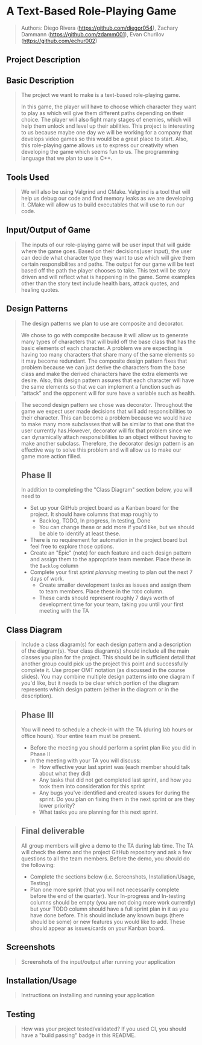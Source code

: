 # A Text-Based Role-Playing Game

 > Authors: Diego Rivera (https://github.com/diegor054), Zachary Dammann (https://github.com/zdamm001), Evan Churilov (https://github.com/echur002)
 

## Project Description
## Basic Description
 > The project we want to make is a text-based role-playing game. 
 > 
 > In this game, the player will have to choose which character they want to play as which will give them different paths depending on their choice. The player will also fight many stages of enemies, which will help them unlock and level up their abilities. This project is interesting to us because maybe one day we will be working for a company that develops video games so this would be a great place to start. Also, this role-playing game allows us to express our creativity when developing the game which seems fun to us. The programming language that we plan to use is C++. 
 > 
## Tools Used
 > We will also be using Valgrind and CMake.
 > Valgrind is a tool that will help us debug our code and find memory leaks as we are developing it. CMake will allow us to build executables that will use to run our code.
 > 
 ## Input/Output of Game
 >The inputs of our role-playing game will be user input that will guide where the game goes. Based on their decisions(user input), the user can decide what character type they want to use which will give them certain responsibilites and paths. The output for our game will be text based off the path the player chooses to take. This text will be story driven and will reflect what is happening in the game. Some examples other than the story text include health bars, attack quotes, and healing quotes.
 >
 ## Design Patterns
 >The design patterns we plan to use are composite and decorator.
 > 
 > We chose to go with composite because it will allow us to generate many types of characters that will build off the base class that has the basic elements of each character. A problem we are expecting is having too many characters that share many of the same elements so it may become redundant. The composite design pattern fixes that problem because we can just derive the characters from the base class and make the derived characters have the extra elements we desire. Also, this design pattern assures that each character will have the same elements so that we can implement a function such as “attack” and the opponent will for sure have a variable such as health. 
 
 >The second design pattern we chose was decorator. Throughout the game we expect user made decisions that will add responsibilities to their character. This can become a problem because we would have to make many more subclasses that will be similar to that one that the user currently has.However, decorator will fix that problem since we can dynamically attach responsibilities to an object without having to make another subclass. Therefore, the decorator design pattern is an effective way to solve this problem and will allow us to make our game more action filled. 
 > 
 > ## Phase II
 > In addition to completing the "Class Diagram" section below, you will need to 
 > * Set up your GitHub project board as a Kanban board for the project. It should have columns that map roughly to 
 >   * Backlog, TODO, In progress, In testing, Done
 >   * You can change these or add more if you'd like, but we should be able to identify at least these.
 > * There is no requirement for automation in the project board but feel free to explore those options.
 > * Create an "Epic" (note) for each feature and each design pattern and assign them to the appropriate team member. Place these in the `Backlog` column
 > * Complete your first *sprint planning* meeting to plan out the next 7 days of work.
 >   * Create smaller development tasks as issues and assign them to team members. Place these in the `TODO` column.
 >   * These cards should represent roughly 7 days worth of development time for your team, taking you until your first meeting with the TA
## Class Diagram
 > Include a class diagram(s) for each design pattern and a description of the diagram(s). Your class diagram(s) should include all the main classes you plan for the project. This should be in sufficient detail that another group could pick up the project this point and successfully complete it. Use proper OMT notation (as discussed in the course slides). You may combine multiple design patterns into one diagram if you'd like, but it needs to be clear which portion of the diagram represents which design pattern (either in the diagram or in the description). 
 
 > ## Phase III
 > You will need to schedule a check-in with the TA (during lab hours or office hours). Your entire team must be present. 
 > * Before the meeting you should perform a sprint plan like you did in Phase II
 > * In the meeting with your TA you will discuss: 
 >   - How effective your last sprint was (each member should talk about what they did)
 >   - Any tasks that did not get completed last sprint, and how you took them into consideration for this sprint
 >   - Any bugs you've identified and created issues for during the sprint. Do you plan on fixing them in the next sprint or are they lower priority?
 >   - What tasks you are planning for this next sprint.

 > ## Final deliverable
 > All group members will give a demo to the TA during lab time. The TA will check the demo and the project GitHub repository and ask a few questions to all the team members. 
 > Before the demo, you should do the following:
 > * Complete the sections below (i.e. Screenshots, Installation/Usage, Testing)
 > * Plan one more sprint (that you will not necessarily complete before the end of the quarter). Your In-progress and In-testing columns should be empty (you are not doing more work currently) but your TODO column should have a full sprint plan in it as you have done before. This should include any known bugs (there should be some) or new features you would like to add. These should appear as issues/cards on your Kanban board. 
 
 ## Screenshots
 > Screenshots of the input/output after running your application
 ## Installation/Usage
 > Instructions on installing and running your application
 ## Testing
 > How was your project tested/validated? If you used CI, you should have a "build passing" badge in this README.
 
